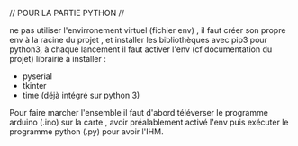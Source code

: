 // POUR LA PARTIE PYTHON //


ne pas utiliser l'envirronement virtuel (fichier env) , il faut créer son propre env à la racine du projet , et installer les bibliothèques avec pip3 pour python3, à chaque lancement il faut activer l'env (cf documentation du projet)
librairie à installer : 
- pyserial
- tkinter
- time (déjà intégré sur python 3)

Pour faire marcher l'ensemble il faut d'abord téléverser le programme arduino  (.ino) sur la carte , avoir préalablement activé l'env puis exécuter le programme python (.py) pour avoir l'IHM.
